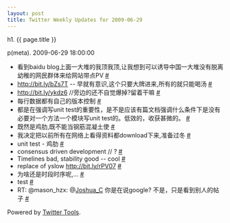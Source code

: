```yaml
---
layout: post
title: Twitter Weekly Updates for 2009-06-29
---
```


h1. {{ page.title }} 

p(meta). 2009-06-29 18:00:00

<ul class="aktt_tweet_digest">
	<li>看到baidu blog上面一大堆的我顶我顶,让我想到可以诱导中国一大堆没有脱离幼稚的网民群体来给网站带点PV <a href="http://twitter.com/Joshua_C/statuses/2370909243">#</a></li>
	<li><a href="http://bit.ly/bZs7T" rel="nofollow">http://bit.ly/bZs7T</a>
 -- 早就有意识,这个只要大牌进来,所有的就只能喝汤 <a href="http://twitter.com/Joshua_C/statuses/2366023451">#</a></li>
	<li><a href="http://bit.ly/ykdz6" rel="nofollow">http://bit.ly/ykdz6</a>
 //旁边的还不自觉爆掉?留着干嘛 <a href="http://twitter.com/Joshua_C/statuses/2355885796">#</a></li>
	<li>每行数据都有自己的版本控制 <a href="http://twitter.com/Joshua_C/statuses/2340868290">#</a></li>
	<li>都是在强调写unit test的重要性，是不是应该有篇文档强调什么条件下是没有必要对一个方法一个模块写unit test的。低效的，收获甚微的。 <a href="http://twitter.com/Joshua_C/statuses/2336566494">#</a></li>
	<li>既然是鸡肋,既不能当钢筋混凝土使 <a href="http://twitter.com/Joshua_C/statuses/2327036145">#</a></li>
	<li>我决定把以前所有在网络上看得资料都download下来,准备过冬 <a href="http://twitter.com/Joshua_C/statuses/2325049439">#</a></li>
	<li>unit test - 鸡肋 <a href="http://twitter.com/Joshua_C/statuses/2323740503">#</a></li>
	<li>consensus driven development // ? <a href="http://twitter.com/Joshua_C/statuses/2323517357">#</a></li>
	<li>Timelines bad, stability good -- cool <a href="http://twitter.com/Joshua_C/statuses/2323487490">#</a></li>
	<li>replace of yslow <a href="http://bit.ly/rPV07" rel="nofollow">http://bit.ly/rPV07</a> <a href="http://twitter.com/Joshua_C/statuses/2320278819">#</a></li>
	<li>为啥还是时段时序呢,... <a href="http://twitter.com/Joshua_C/statuses/2311900925">#</a></li>
	<li>test <a href="http://twitter.com/Joshua_C/statuses/2291346432">#</a></li>
	<li>RT: @mason_hzx: @<a href="http://twitter.com/Joshua_C">Joshua_C</a> 你是在说google? 不是，只是看到别人的帖子 <a href="http://twitter.com/Joshua_C/statuses/2287766859">#</a></li>
</ul>
<p class="aktt_credit">Powered by <a href="http://alexking.org/projects/wordpress">Twitter Tools</a>.</p>